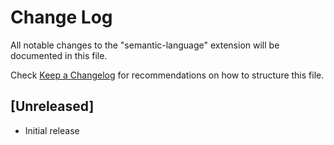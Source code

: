 # Change Log
All notable changes to the "semantic-language" extension will be documented in this file.

Check [Keep a Changelog](http://keepachangelog.com/) for recommendations on how to structure this file.

## [Unreleased]
- Initial release